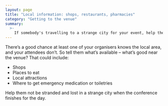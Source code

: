 ```yaml
---
layout: page
title: "Local information: shops, restaurants, pharmacies"
category: "Getting to the venue"
summary:
  >-
    If somebody's travelling to a strange city for your event, help them get around when the conference finishes for the day.
---
```


There’s a good chance at least one of your organisers knows the local area, and your attendees don’t. So tell them what’s available – what’s good near the venue?
That could include:

*   Shops
*   Places to eat
*   Local attractions
*   Where to get emergency medication or toiletries

Help them not be stranded and lost in a strange city when the conference finishes for the day.
